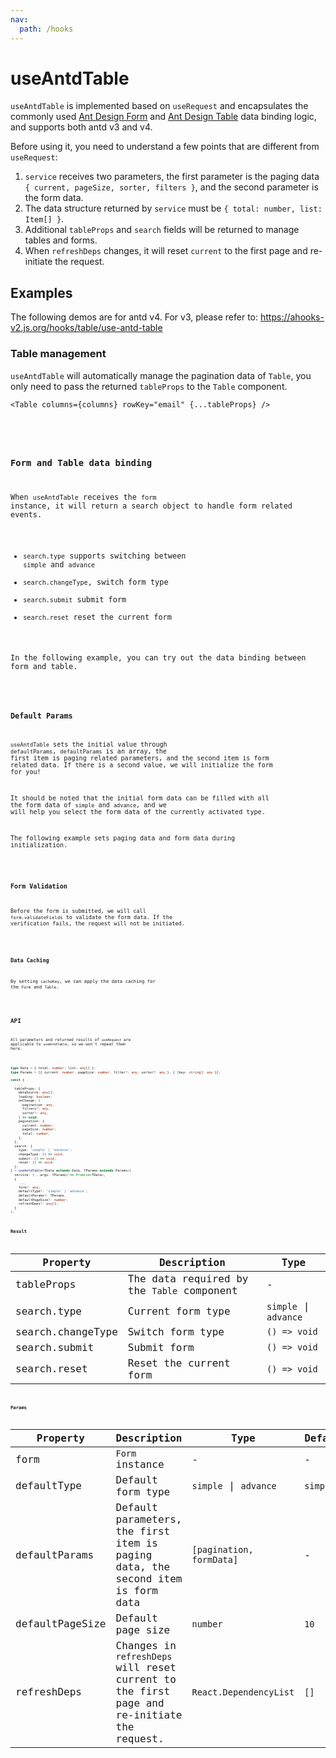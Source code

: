```yaml
---
nav:
  path: /hooks
---
```


# useAntdTable

`useAntdTable` is implemented based on `useRequest` and encapsulates the commonly used [Ant Design Form](https://ant.design/components/form/) and [Ant Design Table](https://ant.design/components/table/) data binding logic, and supports both antd v3 and v4.

Before using it, you need to understand a few points that are different from `useRequest`:

1. `service` receives two parameters, the first parameter is the paging data `{ current, pageSize, sorter, filters }`, and the second parameter is the form data.
2. The data structure returned by `service` must be `{ total: number, list: Item[] }`.
3. Additional `tableProps` and `search` fields will be returned to manage tables and forms.
4. When `refreshDeps` changes, it will reset `current` to the first page and re-initiate the request.

## Examples

The following demos are for antd v4. For v3, please refer to: https://ahooks-v2.js.org/hooks/table/use-antd-table

### Table management

`useAntdTable` will automatically manage the pagination data of `Table`, you only need to pass the returned `tableProps` to the `Table` component.

```tsx | pure
<Table columns={columns} rowKey="email" {...tableProps} />
```

<br />

<code src="./demo/table.tsx" />

### Form and Table data binding

When `useAntdTable` receives the `form` instance, it will return a search object to handle form related events.

- `search.type` supports switching between `simple` and `advance`
- `search.changeType`, switch form type
- `search.submit` submit form
- `search.reset` reset the current form

In the following example, you can try out the data binding between form and table.

<code src="./demo/form.tsx" />

### Default Params

`useAntdTable` sets the initial value through `defaultParams`, `defaultParams` is an array, the first item is paging related parameters, and the second item is form related data. If there is a second value, we will initialize the form for you!

It should be noted that the initial form data can be filled with all the form data of `simple` and `advance`, and we will help you select the form data of the currently activated type.

The following example sets paging data and form data during initialization.

<code src="./demo/init.tsx" />

### Form Validation

Before the form is submitted, we will call `form.validateFields` to validate the form data. If the verification fails, the request will not be initiated.

<code src="./demo/validate.tsx" />

### Data Caching

By setting `cacheKey`, we can apply the data caching for the `Form` and `Table`.

<code src="./demo/cache.tsx" />

## API

All parameters and returned results of `useRequest` are applicable to `useAntdTable`, so we won't repeat them here.

```typescript

type Data = { total: number; list: any[] };
type Params = [{ current: number; pageSize: number, filter?: any, sorter?: any }, { [key: string]: any }];

const {
  ...,
  tableProps: {
    dataSource: any[];
    loading: boolean;
    onChange: (
      pagination: any,
      filters?: any,
      sorter?: any,
    ) => void;
    pagination: {
      current: number;
      pageSize: number;
      total: number;
    };
  };
  search: {
    type: 'simple' | 'advance';
    changeType: () => void;
    submit: () => void;
    reset: () => void;
  };
} = useAntdTable<TData extends Data, TParams extends Params>(
  service: (...args: TParams) => Promise<TData>,
  {
    ...,
    form?: any;
    defaultType?: 'simple' | 'advance';
    defaultParams?: TParams,
    defaultPageSize?: number;
    refreshDeps?: any[];
  }
);
```

### Result

| Property          | Description                                | Type                  |
| ----------------- | ------------------------------------------ | --------------------- |
| tableProps        | The data required by the `Table` component | -                     |
| search.type       | Current form type                          | `simple` \| `advance` |
| search.changeType | Switch form type                           | `() => void`          |
| search.submit     | Submit form                                | `() => void`          |
| search.reset      | Reset the current form                     | `() => void`          |

### Params

| Property        | Description                                                                                | Type                     | Default  |
| --------------- | ------------------------------------------------------------------------------------------ | ------------------------ | -------- |
| form            | `Form` instance                                                                            | -                        | -        |
| defaultType     | Default form type                                                                          | `simple` \| `advance`    | `simple` |
| defaultParams   | Default parameters, the first item is paging data, the second item is form data            | `[pagination, formData]` | -        |
| defaultPageSize | Default page size                                                                          | `number`                 | `10`     |
| refreshDeps     | Changes in `refreshDeps` will reset current to the first page and re-initiate the request. | `React.DependencyList`   | `[]`     |
